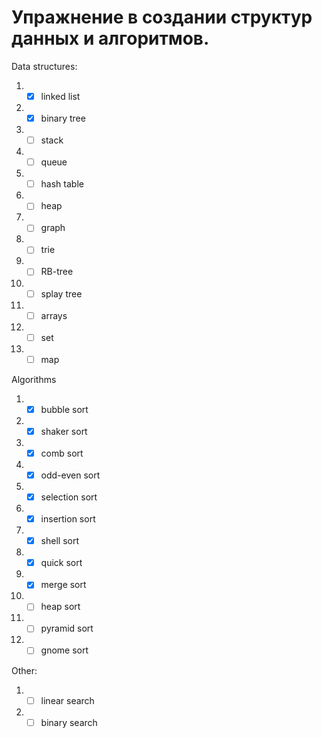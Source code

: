 # Упражнение в создании структур данных и алгоритмов.
Data structures:

1. - [X] linked list
2. - [X] binary tree
3. - [ ] stack
4. - [ ] queue
5. - [ ] hash table
6. - [ ] heap
7. - [ ] graph
8. - [ ] trie
9. - [ ] RB-tree
10. - [ ] splay tree
11. - [ ] arrays
12. - [ ] set
13. - [ ] map

Algorithms

1. - [X] bubble sort
2. - [X] shaker sort
3. - [X] comb sort
4. - [X] odd-even sort
5. - [X] selection sort
6. - [X] insertion sort
7. - [X] shell sort
8. - [X] quick sort
9. - [X] merge sort
10. - [ ] heap sort
11. - [ ] pyramid sort
12. - [ ] gnome sort

Other:

1. - [ ] linear search
2. - [ ] binary search